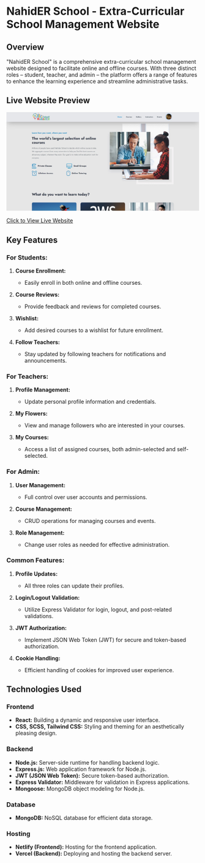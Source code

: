 # NahidER School - Extra-Curricular School Management Website

## Overview

"NahidER School" is a comprehensive extra-curricular school management website designed to facilitate online and offline courses. With three distinct roles – student, teacher, and admin – the platform offers a range of features to enhance the learning experience and streamline administrative tasks.

## Live Website Preview
[![Project Screenshot](https://github.com/Nahid4306053/extra_carricular_school-client/blob/main/public/images/full_web_preview.jpg)](https://nahider-school.netlify.app/)

[Click to View Live Website](https://nahider-school.netlify.app/)


## Key Features

### For Students:

1. **Course Enrollment:**
   - Easily enroll in both online and offline courses.

2. **Course Reviews:**
   - Provide feedback and reviews for completed courses.

3. **Wishlist:**
   - Add desired courses to a wishlist for future enrollment.

4. **Follow Teachers:**
   - Stay updated by following teachers for notifications and announcements.

### For Teachers:

1. **Profile Management:**
   - Update personal profile information and credentials.

2. **My Flowers:**
   - View and manage followers who are interested in your courses.

3. **My Courses:**
   - Access a list of assigned courses, both admin-selected and self-selected.

### For Admin:

1. **User Management:**
   - Full control over user accounts and permissions.

2. **Course Management:**
   - CRUD operations for managing courses and events.

3. **Role Management:**
   - Change user roles as needed for effective administration.

### Common Features:

1. **Profile Updates:**
   - All three roles can update their profiles.

2. **Login/Logout Validation:**
   - Utilize Express Validator for login, logout, and post-related validations.

3. **JWT Authorization:**
   - Implement JSON Web Token (JWT) for secure and token-based authorization.

4. **Cookie Handling:**
   - Efficient handling of cookies for improved user experience.

## Technologies Used

### Frontend

- **React:** Building a dynamic and responsive user interface.
- **CSS, SCSS, Tailwind CSS:** Styling and theming for an aesthetically pleasing design.

### Backend

- **Node.js:** Server-side runtime for handling backend logic.
- **Express.js:** Web application framework for Node.js.
- **JWT (JSON Web Token):** Secure token-based authorization.
- **Express Validator:** Middleware for validation in Express applications.
- **Mongoose:** MongoDB object modeling for Node.js.

### Database

- **MongoDB:** NoSQL database for efficient data storage.

### Hosting

- **Netlify (Frontend):** Hosting for the frontend application.
- **Vercel (Backend):** Deploying and hosting the backend server.

